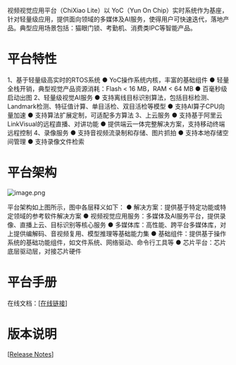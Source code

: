 视频视觉应用平台（ChiXiao Lite）以 YoC（Yun On Chip）实时系统作为基座，针对轻量级应用，提供面向领域的多媒体及AI服务，使得用户可快速迭代，落地产品。典型应用场景包括：猫眼门锁、考勤机、消费类IPC等智能产品。

# 平台特性

1、基于轻量级高实时的RTOS系统
● YoC操作系统内核，丰富的基础组件
● 轻量全栈开销，典型视觉产品资源消耗：Flash < 16 MB，RAM < 64 MB
● 百毫秒级启动出图
2、轻量级视觉AI服务
● 支持离线目标识别算法，包括目标检测、Landmark检测、特征值计算、单目活检、双目活检等模型
● 支持AI算子CPU向量加速
● 支持算法扩展定制，可适配多方算法
3、上云服务
● 支持基于阿里云LinkVisual的远程直播、对讲功能
● 提供端云一体完整解决方案，支持移动终端远程控制
4、录像服务
● 支持音视频流录制和存储、图片抓拍
● 支持本地存储空间管理
● 支持录像文件检索

# 平台架构

![image.png](./resource/frame_chixiao.png)



平台架构如上图所示，图中各层释义如下：
● 解决方案：提供基于特定功能或特定领域的参考软件解决方案
● 视频视觉应用服务：多媒体及AI服务平台，提供录像、直播上云、目标识别等核心服务
● 多媒体库：高性能、跨平台多媒体库，对上提供编解码、音视频复用、模型推理等基础能力集
● 基础组件：提供基于操作系统的基础功能组件，如文件系统、网络驱动、命令行工具等
● 芯片平台：芯片底层驱动层，对接芯片硬件



# 平台手册

在线文档：[[在线链接](https://www.xrvm.cn/document?temp=stp6yg14re1q6wbb&slug=video-vision-application-platform)]



# 版本说明

[[Release Notes](https://www.xrvm.cn/document?temp=oypviaqc542rtakq&slug=video-vision-application-platform)]

